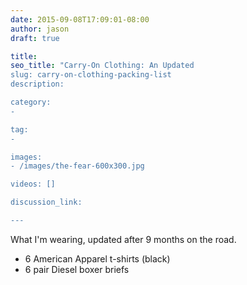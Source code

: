 ```yaml
---
date: 2015-09-08T17:09:01-08:00
author: jason
draft: true

title: 
seo_title: "Carry-On Clothing: An Updated
slug: carry-on-clothing-packing-list
description: 

category:
- 

tag:
- 

images:
- /images/the-fear-600x300.jpg

videos: []

discussion_link: 

---
```

What I'm wearing, updated after 9 months on the road.

- 6 American Apparel t-shirts (black)
- 6 pair Diesel boxer briefs